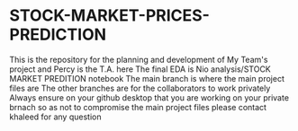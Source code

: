 # STOCK-MARKET-PRICES-PREDICTION
This is the repository for the planning and development of My Team's project and Percy is the T.A. here
The final EDA is Nio analysis/STOCK MARKET PREDITION notebook
The main branch is where the main project files are
The other branches are for the collaborators to work privately
Always ensure on your github desktop that you are working on your private brnach so as not to compromise the main project files
please contact khaleed for any question
